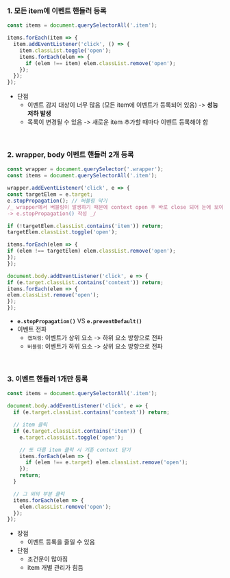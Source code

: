 ### 1. 모든 item에 이벤트 핸들러 등록

```javascript
const items = document.querySelectorAll('.item');

items.forEach(item => {
  item.addEventListener('click', () => {
    item.classList.toggle('open');
    items.forEach(elem => {
      if (elem !== item) elem.classList.remove('open');
    });
  });
});
```

- 단점
  - 이벤트 감지 대상이 너무 많음 (모든 item에 이벤트가 등록되어 있음) -> **성능 저하 발생**
  - 목록이 변경될 수 있음 -> 새로운 item 추가할 때마다 이벤트 등록해야 함

<br> 
 
### 2. wrapper, body 이벤트 핸들러 2개 등록
```javascript
const wrapper = document.querySelector('.wrapper');
const items = document.querySelectorAll('.item');

wrapper.addEventListener('click', e => {
const targetElem = e.target;
e.stopPropagation(); // 버블링 막기
/_ wrapper에서 버블링이 발생하기 때문에 context open 후 바로 close 되어 눈에 보이지 X
-> e.stopPropagation() 작성 _/

if (!targetElem.classList.contains('item')) return;
targetElem.classList.toggle('open');

items.forEach(elem => {
if (elem !== targetElem) elem.classList.remove('open');
});
});

document.body.addEventListener('click', e => {
if (e.target.classList.contains('context')) return;
items.forEach(elem => {
elem.classList.remove('open');
});
});

````

- **`e.stopPropagation()`** VS **`e.preventDefault()`**
- 이벤트 전파
  - `캡쳐링`: 이벤트가 상위 요소 -> 하위 요소 방향으로 전파
  - `버블링`: 이벤트가 하위 요소 -> 상위 요소 방향으로 전파

<br>

### 3. 이벤트 핸들러 1개만 등록
```javascript
const items = document.querySelectorAll('.item');

document.body.addEventListener('click', e => {
  if (e.target.classList.contains('context')) return;

  // item 클릭
  if (e.target.classList.contains('item')) {
    e.target.classList.toggle('open');

    // 또 다른 item 클릭 시 기존 context 닫기
    items.forEach(elem => {
      if (elem !== e.target) elem.classList.remove('open');
    });
    return;
  }

  // 그 외의 부분 클릭
  items.forEach(elem => {
    elem.classList.remove('open');
  });
});

````

- 장점
  - 이벤트 등록을 줄일 수 있음
- 단점
  - 조건문이 많아짐
  - item 개별 관리가 힘듬
